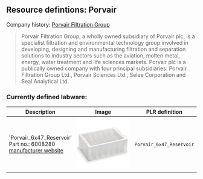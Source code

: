 
## Resource defintions: Porvair

Company history: [Porvair Filtration Group](https://www.porvairfiltration.com/about/our-history/)

> Porvair Filtration Group, a wholly owned subsidiary of Porvair plc, is a specialist filtration and environmental technology group involved in developing, designing and manufacturing filtration and separation solutions to industry sectors such as the aviation, molten metal, energy, water treatment and life sciences markets. Porvair plc is a publically owned company with four principal subsidiaries: Porvair Filtration Group Ltd., Porvair Sciences Ltd., Selee Corporation and Seal Analytical Ltd.

### Currently defined labware:

| Description               | Image              | PLR definition |
|--------------------|--------------------|--------------------|
| 'Porvair_6x47_Reservoir'<br>Part no.: 6008280<br>[manufacturer website](https://www.microplates.com/product/282-ml-reservoir-plate-6-columns-v-bottom/) | <img src="ims/porvair_6x47_reservoir_390015.jpg" alt="Porvair_6x47_Reservoir" width="250"/> | `Porvair_6x47_Reservoir` |
